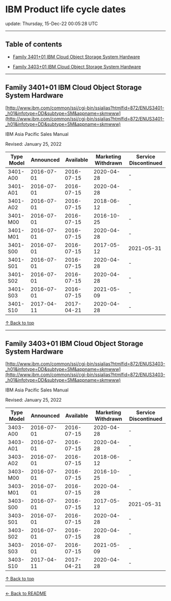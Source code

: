 # IBM Product life cycle dates

update: Thursday, 15-Dec-22 00:05:28 UTC

---

## Table of contents


- [Family 3401+01 IBM Cloud Object Storage System Hardware](#family-340101-ibm-cloud-object-storage-system-hardware)

- [Family 3403+01 IBM Cloud Object Storage System Hardware](#family-340301-ibm-cloud-object-storage-system-hardware)


---





## Family 3401+01 IBM Cloud Object Storage System Hardware

[http://www.ibm.com/common/ssi/cgi-bin/ssialias?htmlfid=872/ENUS3401-_h01&infotype=DD&subtype=SM&appname=skmwww](http://www.ibm.com/common/ssi/cgi-bin/ssialias?htmlfid=872/ENUS3401-_h01&infotype=DD&subtype=SM&appname=skmwww)

IBM Asia Pacific Sales Manual

Revised: January 25, 2022

| Type Model | Announced | Available | Marketing Withdrawn | Service Discontinued |
| --- | --- | --- | --- | --- |
| 3401-A00 | 2016-07-01 | 2016-07-15 | 2020-04-28 | - |
| 3401-A01 | 2016-07-01 | 2016-07-15 | 2020-04-28 | - |
| 3401-A02 | 2016-07-01 | 2016-07-15 | 2018-06-12 | - |
| 3401-M00 | 2016-07-01 | 2016-07-15 | 2016-10-25 | - |
| 3401-M01 | 2016-07-01 | 2016-07-15 | 2020-04-28 | - |
| 3401-S00 | 2016-07-01 | 2016-07-15 | 2017-05-12 | 2021-05-31 |
| 3401-S01 | 2016-07-01 | 2016-07-15 | 2020-04-28 | - |
| 3401-S02 | 2016-07-01 | 2016-07-15 | 2020-04-28 | - |
| 3401-S03 | 2016-07-01 | 2016-07-15 | 2021-05-09 | - |
| 3401-S10 | 2017-04-11 | 2017-04-21 | 2020-04-28 | - |





[↑ Back to top](#table-of-contents)

---





## Family 3403+01 IBM Cloud Object Storage System Hardware

[http://www.ibm.com/common/ssi/cgi-bin/ssialias?htmlfid=872/ENUS3403-_h01&infotype=DD&subtype=SM&appname=skmwww](http://www.ibm.com/common/ssi/cgi-bin/ssialias?htmlfid=872/ENUS3403-_h01&infotype=DD&subtype=SM&appname=skmwww)

IBM Asia Pacific Sales Manual

Revised: January 25, 2022

| Type Model | Announced | Available | Marketing Withdrawn | Service Discontinued |
| --- | --- | --- | --- | --- |
| 3403-A00 | 2016-07-01 | 2016-07-15 | 2020-04-28 | - |
| 3403-A01 | 2016-07-01 | 2016-07-15 | 2020-04-28 | - |
| 3403-A02 | 2016-07-01 | 2016-07-15 | 2018-06-12 | - |
| 3403-M00 | 2016-07-01 | 2016-07-15 | 2016-10-25 | - |
| 3403-M01 | 2016-07-01 | 2016-07-15 | 2020-04-28 | - |
| 3403-S00 | 2016-07-01 | 2016-07-15 | 2017-05-12 | 2021-05-31 |
| 3403-S01 | 2016-07-01 | 2016-07-15 | 2020-04-28 | - |
| 3403-S02 | 2016-07-01 | 2016-07-15 | 2020-04-28 | - |
| 3403-S03 | 2016-07-01 | 2016-07-15 | 2021-05-09 | - |
| 3403-S10 | 2017-04-11 | 2017-04-21 | 2020-04-28 | - |





[↑ Back to top](#table-of-contents)

---



[← Back to README](./README.md)